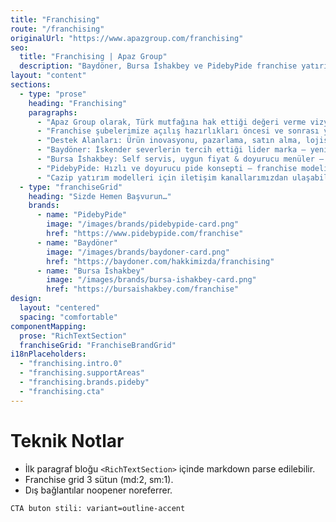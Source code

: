 ```yaml
---
title: "Franchising"
route: "/franchising"
originalUrl: "https://www.apazgroup.com/franchising"
seo:
  title: "Franchising | Apaz Group"
  description: "Baydöner, Bursa İshakbey ve PidebyPide franchise yatırım fırsatları."
layout: "content"
sections:
  - type: "prose"
    heading: "Franchising"
    paragraphs:
      - "Apaz Group olarak, Türk mutfağına hak ettiği değeri verme vizyonuyla çalışmalarımızı sürdürüyoruz. İstikrarlı bir şekilde büyüyoruz."
      - "Franchise şubelerimize açılış hazırlıkları öncesi ve sonrası yoğun destek sağlanır."
      - "Destek Alanları: Ürün inovasyonu, pazarlama, satın alma, lojistik, eğitim, insan kaynakları, operasyon, kalite kontrol."
      - "Baydöner: İskender severlerin tercih ettiği lider marka – yeni iller + mevcut illerde ölçek büyütme planı."
      - "Bursa İshakbey: Self servis, uygun fiyat & doyurucu menüler – şube yatırımları devam ediyor."
      - "PidebyPide: Hızlı ve doyurucu pide konsepti – franchise modeliyle cazip fırsatlar."
      - "Cazip yatırım modelleri için iletişim kanallarımızdan ulaşabilirsiniz."
  - type: "franchiseGrid"
    heading: "Sizde Hemen Başvurun…"
    brands:
      - name: "PidebyPide"
        image: "/images/brands/pidebypide-card.png"
        href: "https://www.pidebypide.com/franchise"
      - name: "Baydöner"
        image: "/images/brands/baydoner-card.png"
        href: "https://baydoner.com/hakkimizda/franchising"
      - name: "Bursa İshakbey"
        image: "/images/brands/bursa-ishakbey-card.png"
        href: "https://bursaishakbey.com/franchise"
design:
  layout: "centered"
  spacing: "comfortable"
componentMapping:
  prose: "RichTextSection"
  franchiseGrid: "FranchiseBrandGrid"
i18nPlaceholders:
  - "franchising.intro.0"
  - "franchising.supportAreas"
  - "franchising.brands.pideby"
  - "franchising.cta"
---
```

# Teknik Notlar

- İlk paragraf bloğu `<RichTextSection>` içinde markdown parse edilebilir.
- Franchise grid 3 sütun (md:2, sm:1).
- Dış bağlantılar noopener noreferrer.

```
CTA buton stili: variant=outline-accent
```